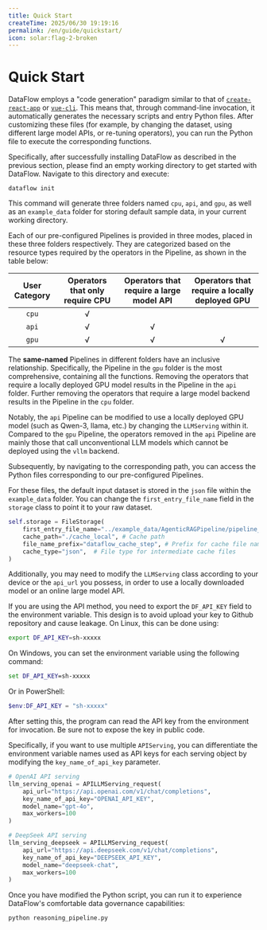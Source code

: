 ```yaml
---
title: Quick Start
createTime: 2025/06/30 19:19:16
permalink: /en/guide/quickstart/
icon: solar:flag-2-broken
---
```


# Quick Start
DataFlow employs a "code generation" paradigm similar to that of [`create-react-app`](https://github.com/facebook/create-react-app) or [`vue-cli`](https://cli.vuejs.org/). This means that, through command-line invocation, it automatically generates the necessary scripts and entry Python files. After customizing these files (for example, by changing the dataset, using different large model APIs, or re-tuning operators), you can run the Python file to execute the corresponding functions.

Specifically, after successfully installing DataFlow as described in the previous section, please find an empty working directory to get started with DataFlow. Navigate to this directory and execute:
```shell
dataflow init
```

This command will generate three folders named `cpu`, `api`, and `gpu`, as well as an `example_data` folder for storing default sample data, in your current working directory.

Each of our pre-configured Pipelines is provided in three modes, placed in these three folders respectively. They are categorized based on the resource types required by the operators in the Pipeline, as shown in the table below:

| User Category | Operators that only require CPU | Operators that require a large model API | Operators that require a locally deployed GPU |
|:--------------:|:-------------------------------:|:-----------------------------------------:|:---------------------------------------------:|
|`cpu`| √       |                                 |                                           |
|`api`| √       | √                               |                                           |
|`gpu`| √       | √                               | √                                         |

The **same-named** Pipelines in different folders have an inclusive relationship. Specifically, the Pipeline in the `gpu` folder is the most comprehensive, containing all the functions. Removing the operators that require a locally deployed GPU model results in the Pipeline in the `api` folder. Further removing the operators that require a large model backend results in the Pipeline in the `cpu` folder.

Notably, the `api` Pipeline can be modified to use a locally deployed GPU model (such as Qwen-3, llama, etc.) by changing the `LLMServing` within it. Compared to the `gpu` Pipeline, the operators removed in the `api` Pipeline are mainly those that call unconventional LLM models which cannot be deployed using the `vllm` backend.

Subsequently, by navigating to the corresponding path, you can access the Python files corresponding to our pre-configured Pipelines.

For these files, the default input dataset is stored in the `json` file within the `example_data` folder. You can change the `first_entry_file_name` field in the `storage` class to point it to your raw dataset.
```python
self.storage = FileStorage(
    first_entry_file_name="../example_data/AgenticRAGPipeline/pipeline_small_chunk.json",
    cache_path="./cache_local", # Cache path
    file_name_prefix="dataflow_cache_step", # Prefix for cache file names
    cache_type="json",  # File type for intermediate cache files
)
```

Additionally, you may need to modify the `LLMServing` class according to your device or the `api_url` you possess, in order to use a locally downloaded model or an online large model API.

If you are using the API method, you need to export the `DF_API_KEY` field to the environment variable. This design is to avoid upload your key to Github repository and cause leakage. On Linux, this can be done using:


```bash
export DF_API_KEY=sh-xxxxx
```

On Windows, you can set the environment variable using the following command:

```cmd
set DF_API_KEY=sh-xxxxx
```

Or in PowerShell:

```powershell
$env:DF_API_KEY = "sh-xxxxx"
```

After setting this, the program can read the API key from the environment for invocation. Be sure not to expose the key in public code.

Specifically, if you want to use multiple `APIServing`, you can differentiate the environment variable names used as API keys for each serving object by modifying the `key_name_of_api_key` parameter.
```python
# OpenAI API serving
llm_serving_openai = APILLMServing_request(
    api_url="https://api.openai.com/v1/chat/completions",
    key_name_of_api_key="OPENAI_API_KEY",
    model_name="gpt-4o",
    max_workers=100
)

# DeepSeek API serving
llm_serving_deepseek = APILLMServing_request(
    api_url="https://api.deepseek.com/v1/chat/completions",
    key_name_of_api_key="DEEPSEEK_API_KEY",
    model_name="deepseek-chat",
    max_workers=100
)
```


Once you have modified the Python script, you can run it to experience DataFlow's comfortable data governance capabilities:
```shell
python reasoning_pipeline.py
```